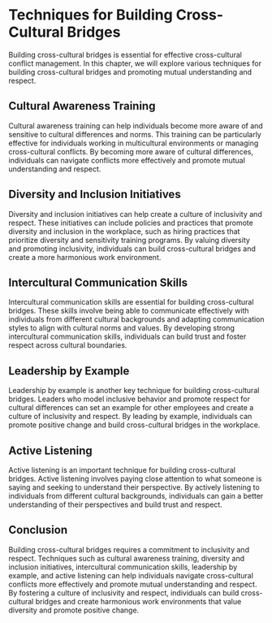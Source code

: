 Techniques for Building Cross-Cultural Bridges
==========================================================================================

Building cross-cultural bridges is essential for effective cross-cultural conflict management. In this chapter, we will explore various techniques for building cross-cultural bridges and promoting mutual understanding and respect.

Cultural Awareness Training
---------------------------

Cultural awareness training can help individuals become more aware of and sensitive to cultural differences and norms. This training can be particularly effective for individuals working in multicultural environments or managing cross-cultural conflicts. By becoming more aware of cultural differences, individuals can navigate conflicts more effectively and promote mutual understanding and respect.

Diversity and Inclusion Initiatives
-----------------------------------

Diversity and inclusion initiatives can help create a culture of inclusivity and respect. These initiatives can include policies and practices that promote diversity and inclusion in the workplace, such as hiring practices that prioritize diversity and sensitivity training programs. By valuing diversity and promoting inclusivity, individuals can build cross-cultural bridges and create a more harmonious work environment.

Intercultural Communication Skills
----------------------------------

Intercultural communication skills are essential for building cross-cultural bridges. These skills involve being able to communicate effectively with individuals from different cultural backgrounds and adapting communication styles to align with cultural norms and values. By developing strong intercultural communication skills, individuals can build trust and foster respect across cultural boundaries.

Leadership by Example
---------------------

Leadership by example is another key technique for building cross-cultural bridges. Leaders who model inclusive behavior and promote respect for cultural differences can set an example for other employees and create a culture of inclusivity and respect. By leading by example, individuals can promote positive change and build cross-cultural bridges in the workplace.

Active Listening
----------------

Active listening is an important technique for building cross-cultural bridges. Active listening involves paying close attention to what someone is saying and seeking to understand their perspective. By actively listening to individuals from different cultural backgrounds, individuals can gain a better understanding of their perspectives and build trust and respect.

Conclusion
----------

Building cross-cultural bridges requires a commitment to inclusivity and respect. Techniques such as cultural awareness training, diversity and inclusion initiatives, intercultural communication skills, leadership by example, and active listening can help individuals navigate cross-cultural conflicts more effectively and promote mutual understanding and respect. By fostering a culture of inclusivity and respect, individuals can build cross-cultural bridges and create harmonious work environments that value diversity and promote positive change.
